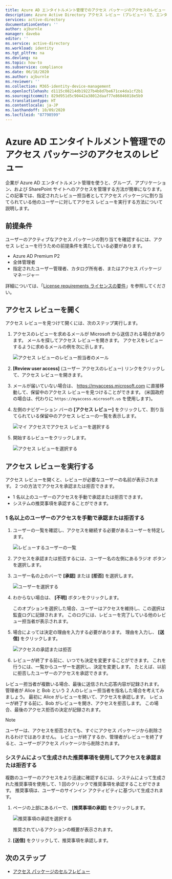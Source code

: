 ```yaml
---
title: Azure AD エンタイトルメント管理でのアクセス パッケージのアクセスのレビュー
description: Azure Active Directory アクセス レビュー (プレビュー) で、エンタイトルメント管理アクセス パッケージのアクセス レビューを行う方法について説明します。
services: active-directory
documentationCenter: ''
author: ajburnle
manager: daveba
editor: ''
ms.service: active-directory
ms.workload: identity
ms.tgt_pltfrm: na
ms.devlang: na
ms.topic: how-to
ms.subservice: compliance
ms.date: 06/18/2020
ms.author: ajburnle
ms.reviewer: ''
ms.collection: M365-identity-device-management
ms.openlocfilehash: d1115c08214db19227b4b8d7be671ce4da1cf2b1
ms.sourcegitcommit: 829d951d5c90442a38012daaf77e86046018e5b9
ms.translationtype: HT
ms.contentlocale: ja-JP
ms.lasthandoff: 10/09/2020
ms.locfileid: "87798599"
---
```

# <a name="review-access-of-an-access-package-in-azure-ad-entitlement-management"></a>Azure AD エンタイトルメント管理でのアクセス パッケージのアクセスのレビュー

企業が Azure AD エンタイトルメント管理を使うと、グループ、アプリケーション、および SharePoint サイトへのアクセスを管理する方法が簡単になります。 この記事では、指定されたレビュー担当者としてアクセス パッケージに割り当てられている他のユーザーに対してアクセス レビューを実行する方法について説明します。

## <a name="prerequisites"></a>前提条件

ユーザーのアクティブなアクセス パッケージの割り当てを確認するには、アクセス レビューを行うための前提条件を満たしている必要があります。
- Azure AD Premium P2
- 全体管理者
- 指定されたユーザー管理者、カタログ所有者、またはアクセス パッケージ マネージャー

詳細については、「[License requirements ライセンスの要件](entitlement-management-overview.md#license-requirements)」を参照してください。


## <a name="open-the-access-review"></a>アクセス レビューを開く

アクセス レビューを見つけて開くには、次のステップ実行します。

1. アクセスのレビューを求めるメールが Microsoft から送信される場合があります。 メールを探してアクセス レビューを開きます。 アクセスをレビューするように求めるメールの例を次に示します。
    
    ![アクセス レビューのレビュー担当者のメール](./media/entitlement-management-access-reviews-review-access/review-access-reviewer-email.png)

1. **[Review user access]** \(ユーザー アクセスのレビュー) リンクをクリックして、アクセス レビューを開きます。 

1. メールが届いていない場合は、 https://myaccess.microsoft.com に直接移動して、保留中のアクセス レビューを見つけることができます。  (米国政府の場合は、代わりに `https://myaccess.microsoft.us` を使用します)。

1. 左側のナビゲーション バーの **[アクセス レビュー]** をクリックして、割り当てられている保留中のアクセス レビューの一覧を表示します。
    
    ![マイ アクセスでアクセス レビューを選択する](./media/entitlement-management-access-reviews-review-access/review-access-myaccess-select-access-review.png)

1. 開始するレビューをクリックします。
    
    ![アクセス レビューを選択する](./media/entitlement-management-access-reviews-review-access/review-access-select-access-review.png)

## <a name="perform-the-access-review"></a>アクセス レビューを実行する

アクセス レビューを開くと、レビューが必要なユーザーの名前が表示されます。 2 つの方法でアクセスを承認または拒否できます。
- 1 名以上のユーザーのアクセスを手動で承認または拒否できます。
- システムの推奨事項を承認することができます。

### <a name="manually-approve-or-deny-access-for-one-or-more-users"></a>1 名以上のユーザーのアクセスを手動で承認または拒否する
1. ユーザーの一覧を確認し、アクセスを継続する必要があるユーザーを特定します。

    ![レビューするユーザーの一覧](./media/entitlement-management-access-reviews-review-access/review-access-list-of-users.png)

1. アクセスを承認または拒否するには、ユーザー名の左側にあるラジオ ボタンを選択します。

1. ユーザー名の上のバーで **[承認]** または **[拒否]** を選択します。

    ![ユーザーを選択する](./media/entitlement-management-access-reviews-review-access/review-access-select-users.png)

1. わからない場合は、 **[不明]** ボタンをクリックします。

    このオプションを選択した場合、ユーザーはアクセスを維持し、この選択は監査ログに記録されます。 このログには、レビューを完了している他のレビュー担当者が表示されます。

1. 場合によっては決定の理由を入力する必要があります。 理由を入力し、 **[送信]** をクリックします。

    ![アクセスの承認または拒否](./media/entitlement-management-access-reviews-review-access/review-access-decision-approve.png)

1. レビューが終了する前に、いつでも決定を変更することができます。 これを行うには、一覧からユーザーを選択し、決定を変更します。 たとえば、以前に拒否したユーザーのアクセスを承認できます。

レビュー担当者が複数いる場合、最後に送信された応答内容が記録されます。 管理者が Alice と Bob という 2 人のレビュー担当者を指名した場合を考えてみましょう。 最初に Alice がレビューを開いて、アクセスを承認します。 レビューが終了する前に、Bob がレビューを開き、アクセスを拒否します。 この場合、最後のアクセス拒否の決定が記録されます。

>[!NOTE]
>ユーザーは、アクセスを拒否されても、すぐにアクセス パッケージから削除されるわけではありません。 レビューが終了するか、管理者がレビューを終了すると、ユーザーがアクセス パッケージから削除されます。

### <a name="approve-or-deny-access-using-the-system-generated-recommendations"></a>システムによって生成された推奨事項を使用してアクセスを承認または拒否する

複数のユーザーのアクセスをより迅速に確認するには、システムによって生成された推奨事項を使用して、1 回のクリックで推奨事項を承認することができます。 推奨事項は、ユーザーのサインイン アクティビティに基づいて生成されます。

1.  ページの上部にあるバーで、 **[推奨事項の承認]** をクリックします。
    
    ![推奨事項の承認を選択する](./media/entitlement-management-access-reviews-review-access/review-access-use-recommendations.png)
    
    推奨されているアクションの概要が表示されます。

1.  **[送信]** をクリックして、推奨事項を承認します。

## <a name="next-steps"></a>次のステップ

- [アクセス パッケージのセルフレビュー](entitlement-management-access-reviews-self-review.md)